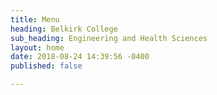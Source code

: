 ```yaml
---
title: Menu
heading: Belkirk College
sub_heading: Engineering and Health Sciences
layout: home
date: 2018-08-24 14:39:56 -0400
published: false

---
```

